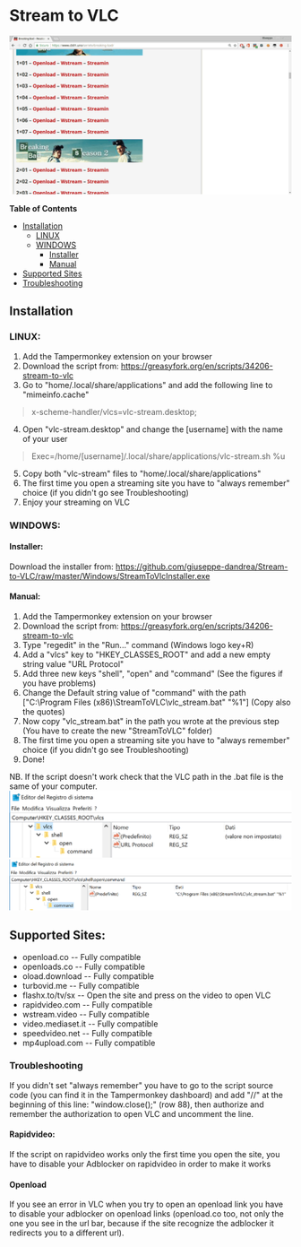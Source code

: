 # Stream to VLC

![alt text](https://github.com/giuseppe-dandrea/Stream-to-VLC/blob/master/img/StreamToVLC.gif "screen1")

**Table of Contents**

- [Installation](#installation)
	- [LINUX](#linux)
	- [WINDOWS](#windows)
		- [Installer](#installer)
		- [Manual](#manual)
- [Supported Sites](#supported-sites)
- [Troubleshooting](#troubleshooting)

## Installation

### LINUX:

1. Add the Tampermonkey extension on your browser
2. Download the script from: <https://greasyfork.org/en/scripts/34206-stream-to-vlc>
3. Go to "home/.local/share/applications" and add the following line to "mimeinfo.cache"
> x-scheme-handler/vlcs=vlc-stream.desktop;
4. Open "vlc-stream.desktop" and change the [username] with the name of your user
> Exec=/home/[username]/.local/share/applications/vlc-stream.sh %u
5. Copy both "vlc-stream" files to "home/.local/share/applications"
6. The first time you open a streaming site you have to "always remember" choice (if you didn't go see Troubleshooting)
7. Enjoy your streaming on VLC

### WINDOWS:

#### Installer:
Download the installer from: <https://github.com/giuseppe-dandrea/Stream-to-VLC/raw/master/Windows/StreamToVlcInstaller.exe>

#### Manual:
1. Add the Tampermonkey extension on your browser
2. Download the script from: <https://greasyfork.org/en/scripts/34206-stream-to-vlc>
3. Type "regedit" in the "Run..." command (Windows logo key+R)
4. Add a "vlcs" key to "HKEY_CLASSES_ROOT" and add a new empty string value "URL Protocol"
5. Add three new  keys "shell", "open" and "command" (See the figures if you have problems) 
6. Change the Default string value of "command" with the path ["C:\Program Files (x86)\StreamToVLC\vlc_stream.bat" "%1"] (Copy also the quotes)
7. Now copy "vlc_stream.bat" in the path you wrote at the previous step (You have to create the new "StreamToVLC" folder)
8. The first time you open a streaming site you have to "always remember" choice (if you didn't go see Troubleshooting)
9. Done! 

NB. If the script doesn't work check that the VLC path in the .bat file is the same of your computer. 
![alt text](https://github.com/giuseppe-dandrea/Stream-to-VLC/blob/master/img/screen1.png "screen1")
![alt text](https://github.com/giuseppe-dandrea/Stream-to-VLC/blob/master/img/screen2.png "screen2")

## Supported Sites:

* openload.co		-- Fully compatible
* openloads.co		-- Fully compatible
* oload.download	-- Fully compatible
* turbovid.me		-- Fully compatible
* flashx.to/tv/sx	-- Open the site and press on the video to open VLC
* rapidvideo.com	-- Fully compatible
* wstream.video		-- Fully compatible
* video.mediaset.it	-- Fully compatible
* speedvideo.net	-- Fully compatible
* mp4upload.com		-- Fully compatible

### Troubleshooting

If you didn't set "always remember" you have to go to the script source code (you can find it in the Tampermonkey dashboard) and add "//" at the beginning of this line: "window.close();" (row 88), then authorize and remember the authorization to open VLC and uncomment the line.

#### Rapidvideo:
If the script on rapidvideo works only the first time you open the site, you have to disable your Adblocker on rapidvideo in order to make it works

#### Openload
If you see an error in VLC when you try to open an openload link you have to disable your adblocker on openload links (openload.co too, not only the one you see in the url bar, because if the site recognize the adblocker it redirects you to a different url).

